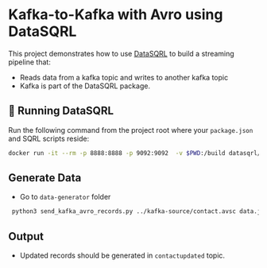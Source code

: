 # Kafka-to-Kafka with Avro using DataSQRL

This project demonstrates how to use [DataSQRL](https://datasqrl.com) to build a streaming pipeline that:

- Reads data from a kafka topic and writes to another kafka topic
- Kafka is part of the DataSQRL package.

## 🐳 Running DataSQRL

Run the following command from the project root where your `package.json` and SQRL scripts reside:

```bash
docker run -it --rm -p 8888:8888 -p 9092:9092  -v $PWD:/build datasqrl/cmd:latest run -c package.json
```

## Generate Data

* Go to `data-generator` folder 
```bash
 python3 send_kafka_avro_records.py ../kafka-source/contact.avsc data.jsonl contact localhost:9092
```


## Output

* Updated records should be generated in `contactupdated` topic. 
